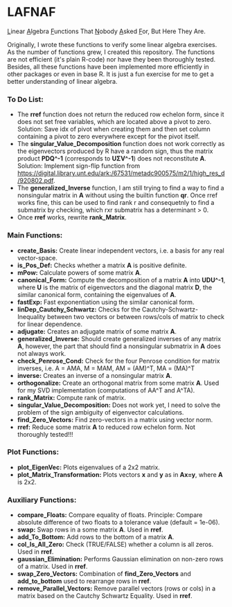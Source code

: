 # LAFNAF
<ins>L</ins>inear <ins>A</ins>lgebra <ins>F</ins>unctions That <ins>N</ins>obody <ins>A</ins>sked <ins>F</ins>or, But Here They Are.

Originally, I wrote these functions to verify some linear algebra exercises. As the number of functions grew, I created this repository. The functions are not efficient (it's plain R-code) nor have they been thoroughly tested. Besides, all these functions have been implemented more efficiently in other packages or even in base R. It is just a fun exercise for me to get a better understanding of linear algebra.

### To Do List:
* The **rref** function does not return the reduced row echelon form, since it does not set free variables, which are located above a pivot to zero. Solution: Save idx of pivot when creating them and then set column containing a pivot to zero everywhere except for the pivot itself.
* The **singular_Value_Decomposition** function does not work correctly as the eigenvectors produced by R have a random sign, thus the matrix product **PDQ^-1** (corresponds to **UΣV^-1**) does not reconstitute **A**. Solution: Implement sign-flip function from https://digital.library.unt.edu/ark:/67531/metadc900575/m2/1/high_res_d/920802.pdf.
* The **generalized_Inverse** function, I am still trying to find a way to find a nonsingular matrix in **A** without using the builtin function **qr**. Once rref works fine, this can be used to find rank r and consequetnly to find a submatrix by checking, which rxr submatrix has a determinant > 0.
* Once **rref** works, rewrite **rank_Matrix**.

### Main Functions:

* **create_Basis:** Create linear independent vectors, i.e. a basis for any real vector-space.
*  **is_Pos_Def:** Checks whether a matrix **A** is positive definite.
*  **mPow:** Calculate powers of some matrix **A**.
*  **canonical_Form:** Compute the decomposition of a matrix **A** into **UDU^-1**, where **U** is the matrix of eigenvectors and the diagonal matrix **D**, the similar canonical form, containing the eigenvalues of **A**.
*  **fastExp:** Fast exponentiation using the similar canonical form.
*  **linDep_Cautchy_Schwartz:** Checks for the Cautchy-Schwartz-Inequality between two vectors or between rows/cols of matrix to check for linear dependence.
*  **adjugate:** Creates an adjugate matrix of some matrix **A**.
*  **generalized_Inverse:** Should create generalized inverses of any matrix **A**, however, the part that should find a nonsingular submatrix in **A** does not always work.
*  **check_Penrose_Cond:** Check for the four Penrose condition for matrix inverses, i.e. A = AMA, M = MAM, AM = (AM)^T, MA = (MA)^T
*  **inverse:** Creates an inverse of a nonsingular matrix **A**.
*  **orthogonalize:** Create an orthogonal matrix from some matrix **A**. Used for my SVD implementation (computations of AA^T and A^TA).
*  **rank_Matrix:** Compute rank of matrix.
*  **singular_Value_Decomposition:** Does not work yet, I need to solve the problem of the sign ambiguity of eigenvector calculations.
*  **find_Zero_Vectors:** Find zero-vectors in a matrix using vector norm.
*  **rref:** Reduce some matrix **A** to reduced row echelon form. Not thoroughly tested!!!
  
### Plot Functions:
*  **plot_EigenVec:** Plots eigenvalues of a 2x2 matrix.
*  **plot_Matrix_Transformation:** Plots vectors **x** and **y** as in **Ax=y**, where **A** is 2x2.

### Auxiliary Functions:
* **compare_Floats:** Compare equality of floats. Principle: Compare absolute difference of two floats to a tolerance value (default = 1e-06). 
*  **swap:** Swap rows in a some matrix **A**. Used in **rref**.
*  **add_To_Bottom:** Add rows to the bottom of a matrix **A**.
*  **col_Is_All_Zero:** Check (TRUE/FALSE) whether a column is all zeros. Used in **rref**.
*  **gaussian_Elimination:** Performs Gaussian elimination on non-zero rows of a matrix. Used in **rref**.
*  **swap_Zero_Vectors:** Combination of **find_Zero_Vectors** and **add_to_bottom** used to rearrange rows in **rref**.
*  **remove_Parallel_Vectors:** Remove parallel vectors (rows or cols) in a matrix based on the Cautchy Schwartz Equality. Used in **rref**.

